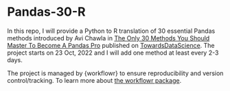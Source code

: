 # Pandas-30-R

In this repo, I will provide a Python to R translation of 30 essential Pandas methods introduced by Avi Chawla in [The Only 30 Methods You Should Master To Become A Pandas Pro][] published on [TowardsDataScience][]. The project starts on 23 Oct, 2022 and I will add one method at least every 2-3 days.
 
The project is managed by {workflowr} to ensure reproducibility and version control/tracking. To learn more about [the workflowr package][]. 

[the workflowr package]: https://github.com/workflowr/workflowr
[The Only 30 Methods You Should Master To Become A Pandas Pro]: https://towardsdatascience.com/the-only-30-methods-you-should-master-to-become-a-pandas-pro-749795084bb2
[TowardsDataScience]: https://towardsdatascience.com/
